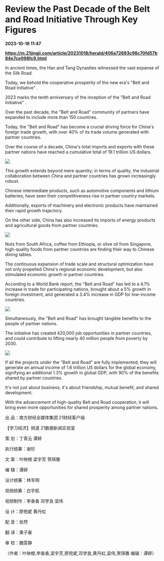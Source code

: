 # Review the Past Decade of the Belt and Road Initiative Through Key Figures

**2023-10-18 11:47**

**https://m.21jingji.com/article/20231018/herald/406a72693c98c70fd57b84e7ce098fc9.html**

In ancient times, the Han and Tang Dynasties witnessed the vast expanse of the Silk Road.

Today, we behold the cooperative prosperity of the new era's "Belt and Road Initiative" .

2023 marks the tenth anniversary of the inception of the "Belt and Road Initiative" .

Over the past decade, the "Belt and Road" community of partners have expanded to include more than 150 countries.

Today, the "Belt and Road" has become a crucial driving force for China's foreign trade growth, with over 40% of its trade volume generated with partner countries.

Over the course of a decade, China's total imports and exports with these partner nations have reached a cumulative total of 19.1 trillion US dollars.

![](https://img.21jingji.com/uploadfile/cover/20231018/1697591567849013.gif)

This growth extends beyond mere quantity; in terms of quality, the industrial collaboration between China and partner countries has grown increasingly robust.

Chinese intermediate products, such as automotive components and lithium batteries, have seen their competitiveness rise in partner country markets.

Additionally, exports of machinery and electronic products have maintained their rapid growth trajectory.

On the other side, China has also increased its imports of energy products and agricultural goods from partner countries.

![](https://img.21jingji.com/uploadfile/cover/20231018/1697591583152725.gif)

Nuts from South Africa, coffee from Ethiopia, or olive oil from Singapore, high-quality foods from partner countries are finding their way to Chinese dining tables.

The continuous expansion of trade scale and structural optimization have not only propelled China's regional economic development, but also stimulated economic growth in partner countries.

According to a World Bank report, the "Belt and Road" has led to a 4.1% increase in trade for participating nations, brought about a 5% growth in foreign investment, and generated a 3.4% increase in GDP for low-income countries.

![](https://img.21jingji.com/uploadfile/cover/20231018/1697591601540003.gif)

Simultaneously, the "Belt and Road" has brought tangible benefits to the people of partner nations.

The initiative has created 420,000 job opportunities in partner countries, and could contribute to lifting nearly 40 million people from poverty by 2030.

![](https://img.21jingji.com/uploadfile/cover/20231018/1697591614326587.gif)

If all the projects under the "Belt and Road" are fully implemented, they will generate an annual income of 1.6 trillion US dollars for the global economy, signifying an additional 1.3% growth in global GDP, with 90% of the benefits shared by partner countries.

It's not just about business; it's about friendship, mutual benefit, and shared development.

With the advancement of high-quality Belt and Road cooperation, it will bring even more opportunities for shared prosperity among partner nations.

出 品：南方财经全媒体集团 21财经客户端

 【学习经济】频道 21数据新闻实验室

策 划：丁青云 谭婷

执行统筹：谢珍

文 案：叶映橙 梁宇芳 贺琪雅

编 辑：谭婷

设计统筹：林军明

视频统筹：白宇航

视频制作：李香香 邓学良 梁伟

设 计：廖苑妮 黄丹虹

配 音：张然

翻 译：黄子豪

审 校：魏雯静

（作者：叶映橙,李香香,梁宇芳,廖苑妮,邓学良,黄丹虹,梁伟,贺琪雅 编辑：谭婷）